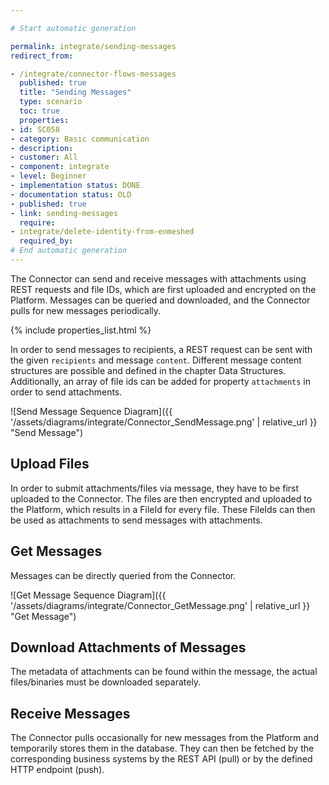 ```yaml
---

# Start automatic generation

permalink: integrate/sending-messages
redirect_from:

- /integrate/connector-flows-messages
  published: true
  title: "Sending Messages"
  type: scenario
  toc: true
  properties:
- id: SC058
- category: Basic communication
- description:
- customer: All
- component: integrate
- level: Beginner
- implementation status: DONE
- documentation status: OLD
- published: true
- link: sending-messages
  require:
- integrate/delete-identity-from-enmeshed
  required_by: 
# End automatic generation
---
```


<!-- A general description of the requirement can be given here. -->

The Connector can send and receive messages with attachments using REST requests and file IDs, which are first uploaded and encrypted on the Platform. Messages can be queried and downloaded, and the Connector pulls for new messages periodically.

<!-- This include inserts the table with the metadata  -->

{% include properties_list.html %}

In order to send messages to recipients, a REST request can be sent with the given `recipients` and message `content`. Different message content structures are possible and defined in the chapter Data Structures. Additionally, an array of file ids can be added for property `attachments` in order to send attachments.

![Send Message Sequence Diagram]({{ '/assets/diagrams/integrate/Connector_SendMessage.png' | relative_url }} "Send Message")

## Upload Files

In order to submit attachments/files via message, they have to be first uploaded to the Connector. The files are then encrypted and uploaded to the Platform, which results in a FileId for every file.
These FileIds can then be used as attachments to send messages with attachments.

## Get Messages

Messages can be directly queried from the Connector.

![Get Message Sequence Diagram]({{ '/assets/diagrams/integrate/Connector_GetMessage.png' | relative_url }} "Get Message")

## Download Attachments of Messages

The metadata of attachments can be found within the message, the actual files/binaries must be downloaded separately.

## Receive Messages

The Connector pulls occasionally for new messages from the Platform and temporarily stores them in the database. They can then be fetched by the corresponding business systems by the REST API (pull) or by the defined HTTP endpoint (push).
